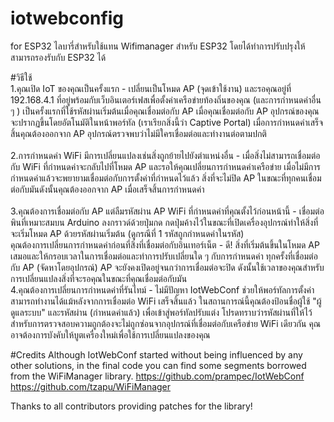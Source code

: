 # iotwebconfig
for ESP32
ไลบารี่สำหรับใช้แทน Wifimanager สำหรับ ESP32 โดยได้ทำการปรับปรุงให้สามารถรองรับกับ ESP32 ได้ 

#วิธีใช้ 
<br>1.คุณเปิด IoT ของคุณเป็นครั้งแรก - เปลี่ยนเป็นโหมด AP (จุดเข้าใช้งาน) และรอคุณอยู่ที่ 192.168.4.1 ที่อยู่พร้อมกับเว็บอินเตอร์เฟสเพื่อตั้งค่าเครือข่ายท้องถิ่นของคุณ (และการกำหนดค่าอื่น ๆ ) เป็นครั้งแรกที่ใช้รหัสผ่านเริ่มต้นเมื่อคุณเชื่อมต่อกับ AP เมื่อคุณเชื่อมต่อกับ AP อุปกรณ์ของคุณจะปรากฏขึ้นโดยอัตโนมัติในหน้าพอร์ทัล (เราเรียกสิ่งนี้ว่า Captive Portal) เมื่อการกำหนดค่าเสร็จสิ้นคุณต้องออกจาก AP อุปกรณ์ตรวจพบว่าไม่มีใครเชื่อมต่อและทำงานต่อตามปกติ<br>
<br>2.การกำหนดค่า WiFi มีการเปลี่ยนแปลงเช่นสิ่งถูกย้ายไปยังตำแหน่งอื่น - เมื่อสิ่งไม่สามารถเชื่อมต่อกับ WiFi ที่กำหนดค่าจะกลับไปที่โหมด AP และรอให้คุณเปลี่ยนการกำหนดค่าเครือข่าย เมื่อไม่มีการกำหนดค่าแล้วจะพยายามเชื่อมต่อกับการตั้งค่าที่กำหนดไว้แล้ว สิ่งที่จะไม่ปิด AP ในขณะที่ทุกคนเชื่อมต่อกับมันดังนั้นคุณต้องออกจาก AP เมื่อเสร็จสิ้นการกำหนดค่า<br>
<br>3.คุณต้องการเชื่อมต่อกับ AP แต่ลืมรหัสผ่าน AP WiFi ที่กำหนดค่าที่คุณตั้งไว้ก่อนหน้านี้ - เชื่อมต่อพินที่เหมาะสมบน Arduino ลงกราวด์ด้วยปุ่มกด กดปุ่มค้างไว้ในขณะที่เปิดเครื่องอุปกรณ์ทำให้สิ่งที่จะเริ่มโหมด AP ด้วยรหัสผ่านเริ่มต้น (ดูกรณีที่ 1 รหัสถูกกำหนดค่าในรหัส)<br>
คุณต้องการเปลี่ยนการกำหนดค่าก่อนที่สิ่งที่เชื่อมต่อกับอินเทอร์เน็ต - ดี! สิ่งที่เริ่มต้นขึ้นในโหมด AP เสมอและให้กรอบเวลาในการเชื่อมต่อและทำการปรับเปลี่ยนใด ๆ กับการกำหนดค่า ทุกครั้งที่เชื่อมต่อกับ AP (จัดหาโดยอุปกรณ์) AP จะยังคงเปิดอยู่จนกว่าการเชื่อมต่อจะปิด ดังนั้นใช้เวลาของคุณสำหรับการเปลี่ยนแปลงสิ่งที่จะรอคุณในขณะที่คุณเชื่อมต่อกับมัน
<br>4.คุณต้องการเปลี่ยนการกำหนดค่าที่รันไทม์ - ไม่มีปัญหา IotWebConf ช่วยให้พอร์ทัลการตั้งค่าสามารถทำงานได้แม้หลังจากการเชื่อมต่อ WiFi เสร็จสิ้นแล้ว ในสถานการณ์นี้คุณต้องป้อนชื่อผู้ใช้ "ผู้ดูแลระบบ" และรหัสผ่าน (กำหนดค่าแล้ว) เพื่อเข้าสู่พอร์ทัลปรับแต่ง โปรดทราบว่ารหัสผ่านที่ให้ไว้สำหรับการตรวจสอบความถูกต้องจะไม่ถูกซ่อนจากอุปกรณ์ที่เชื่อมต่อกับเครือข่าย WiFi เดียวกัน คุณอาจต้องการบังคับให้บูตเครื่องใหม่เพื่อใช้การเปลี่ยนแปลงของคุณ

#Credits
Although IotWebConf started without being influenced by any other solutions, in the final code you can find some segments borrowed from the WiFiManager library.
https://github.com/prampec/IotWebConf
https://github.com/tzapu/WiFiManager

Thanks to all contributors providing patches for the library!
